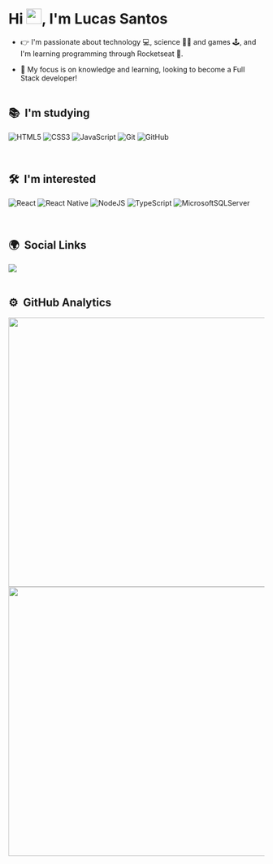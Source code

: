 <h1 align="left">Hi <img src="https://raw.githubusercontent.com/kaueMarques/kaueMarques/master/hi.gif" width="30px">, I'm Lucas Santos</h1>

- 👉 I'm passionate about technology 💻, science 👨‍🔬 and games 🕹, and I'm learning programming through Rocketseat 🚀.

- 🔭 My focus is on knowledge and learning, looking to become a Full Stack developer!
<br><br>

<!-- ## 👨‍💻 &nbsp;I have experience
<br> -->

## 📚 &nbsp;I'm studying
![HTML5](https://img.shields.io/badge/html5-%23E34F26.svg?style=for-the-badge&logo=html5&logoColor=white)
![CSS3](https://img.shields.io/badge/css3-%231572B6.svg?style=for-the-badge&logo=css3&logoColor=white)
![JavaScript](https://img.shields.io/badge/javascript-%23323330.svg?style=for-the-badge&logo=javascript&logoColor=%23F7DF1E)
![Git](https://img.shields.io/badge/git-%23F05033.svg?style=for-the-badge&logo=git&logoColor=white)
![GitHub](https://img.shields.io/badge/github-%23121011.svg?style=for-the-badge&logo=github&logoColor=white)

<br>

## 🛠 &nbsp;I'm interested
![React](https://img.shields.io/badge/react-%2320232a.svg?style=for-the-badge&logo=react&logoColor=%2361DAFB)
![React Native](https://img.shields.io/badge/react_native-%2320232a.svg?style=for-the-badge&logo=react&logoColor=%2361DAFB)
![NodeJS](https://img.shields.io/badge/node.js-6DA55F?style=for-the-badge&logo=node.js&logoColor=white)
![TypeScript](https://img.shields.io/badge/typescript-%23007ACC.svg?style=for-the-badge&logo=typescript&logoColor=white)
![MicrosoftSQLServer](https://img.shields.io/badge/Microsoft%20SQL%20Sever-CC2927?style=for-the-badge&logo=microsoft%20sql%20server&logoColor=white)

<br>

 ## 🌍 &nbsp;Social Links


<a href="https://linkedin.com/in/lucas-santos-033304218/" target="_blank">
  <img align="center" src="https://img.shields.io/badge/linkedin-%230077B5.svg?style=for-the-badge&logo=linkedin&logoColor=white"/>
</a>

<br>
<br>

 ## ⚙️ &nbsp;GitHub Analytics

<p align="left">
<img width="530em" src="https://github-readme-stats.vercel.app/api?username=LucasMorais1998&show_icons=true&theme=chartreuse-dark" alt=""/>
<img width="530em" src="https://github-readme-stats.vercel.app/api/top-langs/?username=LucasMorais1998&layout=compact&theme=chartreuse-dark" alt=""/>
</p>
<!--
 -->
